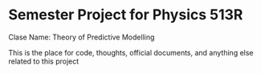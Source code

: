 # Semester Project for Physics 513R
Clase Name: Theory of Predictive Modelling

This is the place for code, thoughts, official documents, and anything else related to this project
